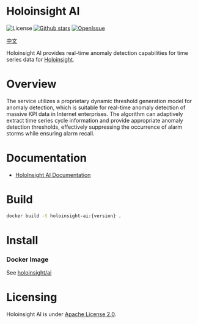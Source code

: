 # Holoinsight AI
![License](https://img.shields.io/badge/license-Apache--2.0-green.svg)
[![Github stars](https://img.shields.io/github/stars/traas-stack/holoinsight-ai?style=flat-square])](https://github.com/traas-stack/holoinsight-ai)
[![OpenIssue](https://img.shields.io/github/issues/traas-stack/holoinsight-ai)](https://github.com/traas-stack/holoinsight-ai/issues)

[中文](./README-CN.md)

Holoinsight AI provides real-time anomaly detection capabilities for time series data for [Holoinsight](https://github.com/traas-stack/holoinsight).

# Overview
The service utilizes a proprietary dynamic threshold generation model for anomaly detection, which is suitable for real-time anomaly detection of massive KPI data in Internet enterprises. 
The algorithm can adaptively extract time series cycle information and provide appropriate anomaly detection thresholds, effectively suppressing the occurrence of alarm storms while ensuring alarm recall.

# Documentation
* [HoloInsight AI Documentation](https://traas-stack.github.io/holoinsight-docs/dev-guide/internals/anomaly-detection-algorithm.html)

# Build
```bash
docker build -t holoinsight-ai:{version} .
```

# Install
### Docker Image
See [holoinsight/ai](https://hub.docker.com/r/holoinsight/ai)

# Licensing
Holoinsight AI is under [Apache License 2.0](https://github.com/traas-stack/holoinsight-ai/blob/main/LICENSE).